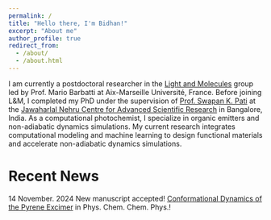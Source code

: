 ```yaml
---
permalink: /
title: "Hello there, I'm Bidhan!"
excerpt: "About me"
author_profile: true
redirect_from: 
  - /about/
  - /about.html
---
```


I am currently a postdoctoral researcher in the [Light and Molecules](https://barbatti.org/) group led by Prof. Mario Barbatti at Aix-Marseille Université, France. Before joining L&M, I completed my PhD under the supervision of [Prof. Swapan K. Pati](https://www.jncasr.ac.in/faculty/pati) at the [Jawaharlal Nehru Centre for Advanced Scientific Research](https://www.jncasr.ac.in/) in Bangalore, India. As a computational photochemist, I specialize in organic emitters and non-adiabatic dynamics simulations. My current research integrates computational modeling and machine learning to design functional materials and accelerate non-adiabatic dynamics simulations.

Recent News
======
14 November. 2024
New manuscript accepted! [Conformational Dynamics of the Pyrene Excimer](https://pubs.rsc.org/en/Content/ArticleLanding/2024/CP/D4CP03947E) in Phys. Chem. Chem. Phys.!
